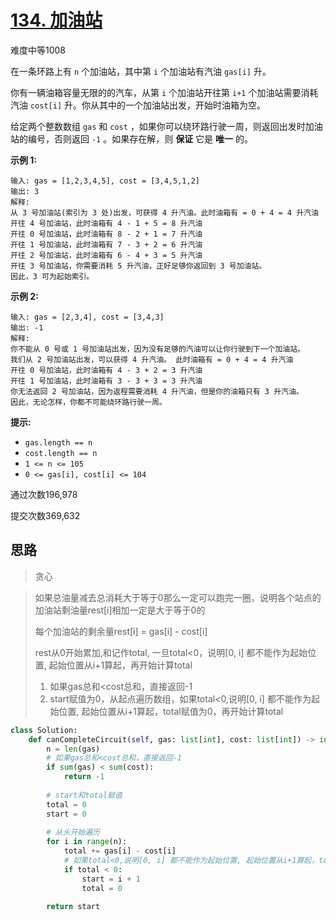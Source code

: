 # [134. 加油站](https://leetcode.cn/problems/gas-station/)

难度中等1008

在一条环路上有 `n` 个加油站，其中第 `i` 个加油站有汽油 `gas[i]` 升。

你有一辆油箱容量无限的的汽车，从第 `i` 个加油站开往第 `i+1` 个加油站需要消耗汽油 `cost[i]` 升。你从其中的一个加油站出发，开始时油箱为空。

给定两个整数数组 `gas` 和 `cost` ，如果你可以绕环路行驶一周，则返回出发时加油站的编号，否则返回 `-1` 。如果存在解，则 **保证** 它是 **唯一** 的。

 

**示例 1:**

```
输入: gas = [1,2,3,4,5], cost = [3,4,5,1,2]
输出: 3
解释:
从 3 号加油站(索引为 3 处)出发，可获得 4 升汽油。此时油箱有 = 0 + 4 = 4 升汽油
开往 4 号加油站，此时油箱有 4 - 1 + 5 = 8 升汽油
开往 0 号加油站，此时油箱有 8 - 2 + 1 = 7 升汽油
开往 1 号加油站，此时油箱有 7 - 3 + 2 = 6 升汽油
开往 2 号加油站，此时油箱有 6 - 4 + 3 = 5 升汽油
开往 3 号加油站，你需要消耗 5 升汽油，正好足够你返回到 3 号加油站。
因此，3 可为起始索引。
```

**示例 2:**

```
输入: gas = [2,3,4], cost = [3,4,3]
输出: -1
解释:
你不能从 0 号或 1 号加油站出发，因为没有足够的汽油可以让你行驶到下一个加油站。
我们从 2 号加油站出发，可以获得 4 升汽油。 此时油箱有 = 0 + 4 = 4 升汽油
开往 0 号加油站，此时油箱有 4 - 3 + 2 = 3 升汽油
开往 1 号加油站，此时油箱有 3 - 3 + 3 = 3 升汽油
你无法返回 2 号加油站，因为返程需要消耗 4 升汽油，但是你的油箱只有 3 升汽油。
因此，无论怎样，你都不可能绕环路行驶一周。
```

 

**提示:**

- `gas.length == n`
- `cost.length == n`
- `1 <= n <= 105`
- `0 <= gas[i], cost[i] <= 104`

通过次数196,978

提交次数369,632



## 思路

> 贪心

> 如果总油量减去总消耗大于等于0那么一定可以跑完一圈，说明各个站点的加油站剩油量rest[i]相加一定是大于等于0的
>
> 每个加油站的剩余量rest[i] = gas[i] - cost[i]
>
> rest从0开始累加,和记作total, 一旦total<0，说明[0, i] 都不能作为起始位置, 起始位置从i+1算起，再开始计算total
>
> 
>
> 1. 如果gas总和<cost总和，直接返回-1
> 2. start赋值为0，从起点遍历数组，如果total<0,说明[0, i] 都不能作为起始位置, 起始位置从i+1算起，total赋值为0，再开始计算total

```python
class Solution:
    def canCompleteCircuit(self, gas: list[int], cost: list[int]) -> int:
        n = len(gas)
        # 如果gas总和<cost总和，直接返回-1
        if sum(gas) < sum(cost):
            return -1
        
        # start和total赋值
        total = 0
        start = 0
        
        # 从头开始遍历
        for i in range(n):
            total += gas[i] - cost[i]
            # 如果total<0,说明[0, i] 都不能作为起始位置, 起始位置从i+1算起，total赋值为0
            if total < 0:
                start = i + 1
                total = 0

        return start
```

